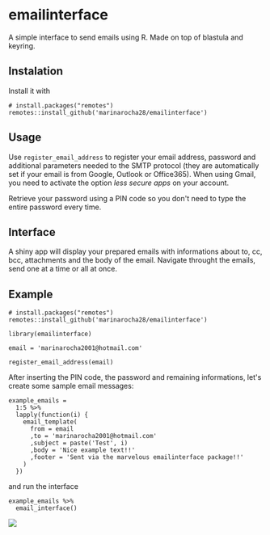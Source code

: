 # emailinterface

A simple interface to send emails using R. Made on top of blastula and keyring.

## Instalation

Install it with 
```
# install.packages("remotes")
remotes::install_github('marinarocha28/emailinterface')
```

## Usage

Use `register_email_address` to register your email address, password and additional parameters needed to the SMTP protocol (they are automatically set
if your email is from Google, Outlook or Office365). When using Gmail, you need to activate the option *less secure apps* on your account.

Retrieve your password using a PIN code so you don't need to type the entire password every time.

## Interface

A shiny app will display your prepared emails with informations about to, cc, bcc, attachments and the body of the email. Navigate 
throught the emails, send one at a time or all at once.

## Example

```
# install.packages("remotes")
remotes::install_github('marinarocha28/emailinterface')

library(emailinterface)

email = 'marinarocha2001@hotmail.com'

register_email_address(email)
```

After inserting the PIN code, the password and remaining informations, let's create some sample email messages:

```
example_emails = 
  1:5 %>% 
  lapply(function(i) {
    email_template(
      from = email
      ,to = 'marinarocha2001@hotmail.com'
      ,subject = paste('Test', i)
      ,body = 'Nice example text!!'
      ,footer = 'Sent via the marvelous emailinterface package!!'
    )
  })
```

and run the interface

```
example_emails %>% 
  email_interface()
```

![](./man/interface_example.png)
